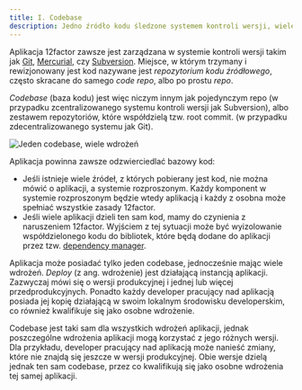 ```yaml
---
title: I. Codebase
description: Jedno źródło kodu śledzone systemem kontroli wersji, wiele wdrożeń
---
```

Aplikacja 12factor zawsze jest zarządzana w systemie kontroli wersji takim jak [Git](http://git-scm.com/), [Mercurial](https://www.mercurial-scm.org/), czy [Subversion](http://subversion.apache.org/). Miejsce, w którym trzymany i rewizjonowany jest kod nazywane jest *repozytorium kodu źródłowego*, często skracane do samego *code repo*, albo po prostu *repo*.

*Codebase* (baza kodu) jest więc niczym innym jak pojedynczym repo (w przypadku zcentralizowanego systemu kontroli wersji jak Subversion), albo zestawem repozytoriów, które współdzielą tzw. root commit. (w przypadku zdecentralizowanego systemu jak Git).

![Jeden codebase, wiele wdrożeń](/images/codebase-deploys.png)

Aplikacja powinna zawsze odzwierciedlać bazowy kod:

* Jeśli istnieje wiele źródeł, z których pobierany jest kod, nie można mówić o aplikacji, a systemie rozproszonym. Każdy komponent w systemie rozproszonym będzie wtedy aplikacją i każdy z osobna może spełniać wszystkie zasady 12factor.
* Jeśli wiele aplikacji dzieli ten sam kod, mamy do czynienia z naruszeniem 12factor. Wyjściem z tej sytuacji może być wyizolowanie współdzielonego kodu do bibliotek, które będą dodane do aplikacji przez tzw. [dependency manager](./dependencies).

Aplikacja może posiadać tylko jeden codebase, jednocześnie mając wiele wdrożeń.  *Deploy* (z ang. wdrożenie) jest działającą instancją aplikacji. Zazwyczaj mówi się o wersji produkcyjnej i jednej lub więcej przedprodukcyjnych. Ponadto każdy developer pracujący nad aplikacją posiada jej kopię działającą w swoim lokalnym środowisku developerskim, co również kwalifikuje się jako osobne wdrożenie.

Codebase jest taki sam dla wszystkich wdrożeń aplikacji, jednak poszczególne wdrożenia aplikacji mogą korzystać z jego różnych wersji. Dla przykładu, developer pracujący nad aplikacją może nanieść zmiany, które nie znajdą się jeszcze w wersji produkcyjnej. Obie wersje dzielą jednak ten sam codebase, przez co kwalifikują się jako osobne wdrożenia tej samej aplikacji. 

